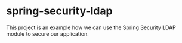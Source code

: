 # spring-security-ldap

This project is an example how we can use the Spring Security LDAP module to secure our application.
